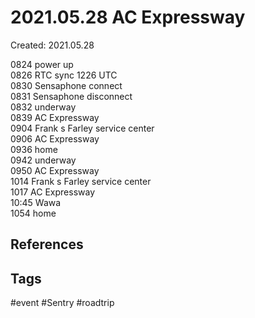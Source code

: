 # 2021.05.28 AC Expressway
Created: 2021.05.28

0824 power up  
0826 RTC sync 1226 UTC  
0830 Sensaphone connect  
0831 Sensaphone disconnect  
0832 underway  
0839 AC Expressway  
0904 Frank s Farley service center  
0906 AC Expressway  
0936 home  
0942 underway  
0950 AC Expressway  
1014 Frank s Farley service center  
1017 AC Expressway  
10:45 Wawa  
1054 home

## References

## Tags
#event #Sentry #roadtrip